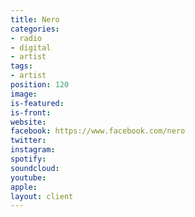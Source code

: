 ```yaml
---
title: Nero
categories:
- radio
- digital
- artist
tags:
- artist
position: 120
image: 
is-featured: 
is-front: 
website: 
facebook: https://www.facebook.com/nero
twitter: 
instagram: 
spotify: 
soundcloud: 
youtube: 
apple: 
layout: client
---
```


